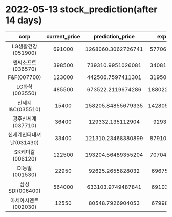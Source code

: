 # 2022-05-13 stock_prediction(after 14 days)

|   corp   |   current_price   |   prediction_price   |   expected_profit   |
|:--------:|:-----------------:|:--------------------:|:-------------------:|
|LG생활건강(051900)|691000|1268060.3062726741|577060.3062726741|
|엔씨소프트(036570)|398500|739310.9951026081|340810.9951026081|
|F&F(007700)|123000|442506.7597411301|319506.7597411301|
|LG화학(003550)|485500|673522.2119674286|188022.21196742856|
|신세계 I&C(035510)|15400|158205.84855679335|142805.84855679335|
|광주신세계(037710)|36400|129332.135112904|92932.135112904|
|신세계인터내셔날(031430)|33400|121310.23468380899|87910.23468380899|
|SK케미칼(006120)|122500|193204.56489355204|70704.56489355204|
|DI동일(001530)|22950|92625.2655828032|69675.2655828032|
|삼성SDI(006400)|564000|633103.9749487841|69103.9749487841|
|아세아시멘트(002030)|12550|80548.7926904053|67998.7926904053|
